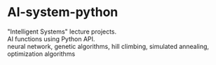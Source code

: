 # AI-system-python
"Intelligent Systems" lecture projects. <br>
AI functions using Python API.   
neural network, genetic algorithms, hill climbing, simulated annealing, optimization algorithms
